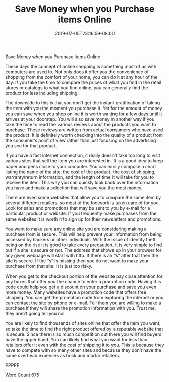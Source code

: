 ﻿---
title: "Save Money when you Purchase items Online"
date: 2019-07-05T23:16:59-08:00
description: "txt Tips for Web Success"
featured_image: "/images/txt.jpg"
tags: ["txt"]
---

Save Money when you Purchase items Online

These days the concept of online shopping is something most of us with computers are used to. Not only does it offer you the convenience of shopping from the comfort of your home, you can do it at any hour of the day. If you take the time to compare the prices of what you find in the retail stores or catalogs to what you find online, you can generally find the product for less including shipping. 

The downside to this is that you don’t get the instant gratification of taking the item with you the moment you purchase it. Yet for the amount of money you can save when you shop online it is worth waiting for a few days until it arrives at your doorstep. You will also save money in another way if you take the time to read the various reviews about the products you want to purchase. These reviews are written from actual consumers who have used the product. It is definitely worth checking into the quality of a product from the consumer’s point of view rather than just focusing on the advertising you see for that product. 

If you have a fast internet connection, it really doesn’t take too long to visit various sites that sell the item you are interested in. It is a good idea to keep paper and pens close to your computer. You can easily compose a chart listing the name of the site, the cost of the product, the cost of shipping, warranty/return information, and the length of time it will take for you to receive the item. This way you can quickly look back over the information you have and make a selection that will save you the most money.

There are even some websites that allow you to compare the same item by several different retailers, so most of the footwork is taken care of for you. Look for sales and promotions that may be sent to you by e-mail for a particular product or website. If you frequently make purchases from the same websites it is worth it to sign up for their newsletters and promotions. 

You want to make sure any online site you are considering making a purchase from is secure. This will help prevent your information from being accessed by hackers or other individuals. With the issue of identity theft being on the rise it is good to take every precaution. It is very simple to find out if a site is secure or not. The address that shows up in your browser for any given webpage will start with http. If there is an “s” after that then the site is secure. If the “s” is missing then you do not want to make your purchase from that site. It is just too risky. 

When you get to the checkout portion of the website pay close attention for any boxes that offer you the chance to enter a promotion code. Having this code could help you get a discount on your purchase and save you even more money. Many websites have a promotion code that offers free shipping. You can get the promotion code from exploring the internet or you can contact the site by phone or e-mail. Tell them you are willing to make a purchase if they will share the promotion information with you. Trust me, they aren’t going tell you no! 

You are likely to find thousands of sites online that offer the item you want, so take the time to find the right product offered by a reputable website that is secure. Since there is so much competition out there you will find buyers have the upper hand. You can likely find what you want for less than retailers offer it even with the cost of shipping it to you. This is because they have to compete with so many other sites and because they don’t have the same overhead expenses as brick and mortar retailers. 

PPPPP

Word Count 675


